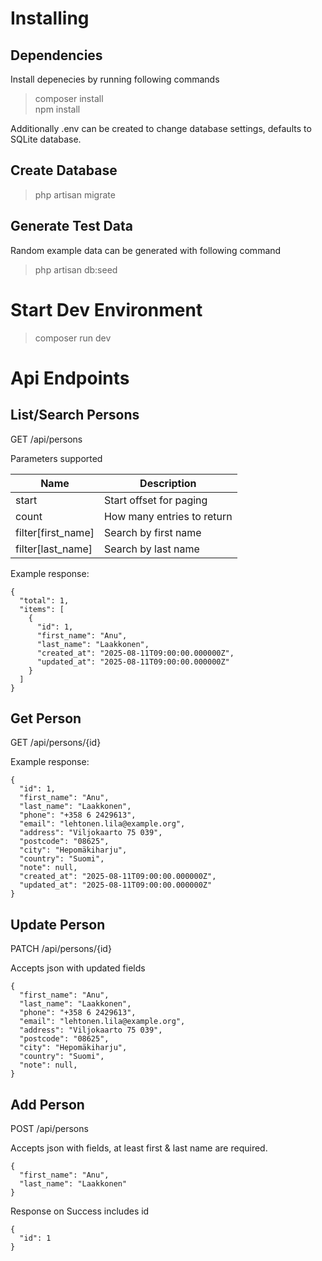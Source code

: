 # Installing

## Dependencies

Install depenecies by running following commands

> composer install  
> npm install  

Additionally .env can be created to change database settings, defaults to SQLite database.

## Create Database

> php artisan migrate

## Generate Test Data

Random example data can be generated with following command

> php artisan db:seed 

# Start Dev Environment

> composer run dev

# Api Endpoints

## List/Search Persons

GET /api/persons

Parameters supported

| Name               | Description                |
| ------------------ | -------------------------- |
| start              | Start offset for paging    |
| count              | How many entries to return |
| filter[first_name] | Search by first name       |
| filter[last_name]  | Search by last name        |

Example response:

```
{
  "total": 1,
  "items": [
    {
      "id": 1,
      "first_name": "Anu",
      "last_name": "Laakkonen",
      "created_at": "2025-08-11T09:00:00.000000Z",
      "updated_at": "2025-08-11T09:00:00.000000Z"
    }
  ]
}
```

## Get Person

GET /api/persons/{id}

Example response:

```
{
  "id": 1,
  "first_name": "Anu",
  "last_name": "Laakkonen",
  "phone": "+358 6 2429613",
  "email": "lehtonen.lila@example.org",
  "address": "Viljokaarto 75 039",
  "postcode": "08625",
  "city": "Hepomäkiharju",
  "country": "Suomi",
  "note": null,
  "created_at": "2025-08-11T09:00:00.000000Z",
  "updated_at": "2025-08-11T09:00:00.000000Z"
}
```

## Update Person

PATCH /api/persons/{id}

Accepts json with updated fields

```
{
  "first_name": "Anu",
  "last_name": "Laakkonen",
  "phone": "+358 6 2429613",
  "email": "lehtonen.lila@example.org",
  "address": "Viljokaarto 75 039",
  "postcode": "08625",
  "city": "Hepomäkiharju",
  "country": "Suomi",
  "note": null,
}
```

## Add Person

POST /api/persons

Accepts json with fields, at least first & last name are required.

```
{
  "first_name": "Anu",
  "last_name": "Laakkonen"
}
```

Response on Success includes id

```
{
  "id": 1
}
```